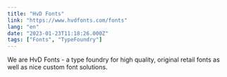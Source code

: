 ```yaml
---
title: "HvD Fonts"
link: "https://www.hvdfonts.com/fonts"
lang: "en"
date: "2023-01-23T11:18:26.000Z"
tags: ["Fonts", "TypeFoundry"]
---
```


We are HvD Fonts - a type foundry for high quality, original retail fonts as well as nice custom font solutions.
